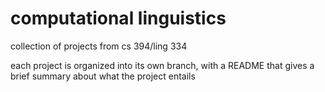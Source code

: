 # computational linguistics
collection of projects from cs 394/ling 334

each project is organized into its own branch, with a README that gives a brief summary about what the project entails
